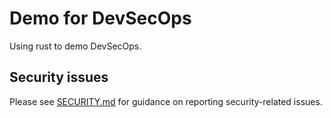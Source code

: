 # Demo for DevSecOps

Using rust to demo DevSecOps.

## Security issues

Please see [SECURITY.md](SECURITY.md) for guidance on reporting security-related issues.
